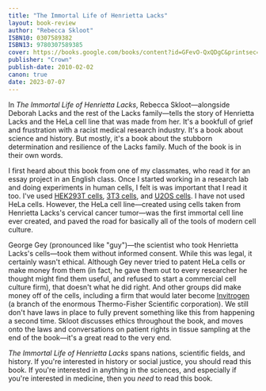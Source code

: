 ```yaml
---
title: "The Immortal Life of Henrietta Lacks"
layout: book-review
author: "Rebecca Skloot"
ISBN10: 0307589382
ISBN13: 9780307589385
cover: https://books.google.com/books/content?id=GFevO-QxQDgC&printsec=frontcover&img=1&zoom=1&edge=curl&source=gbs_api
publisher: "Crown"
publish-date: 2010-02-02
canon: true
date: 2023-07-07
---
```


In *The Immortal Life of Henrietta Lacks*, Rebecca Skloot—alongside Deborah Lacks and the rest of the Lacks family—tells the story of Henrietta Lacks and the HeLa cell line that was made from her.
It's a bookfull of grief and frustration with a racist medical research industry.
It's a book about science and history.
But mostly, it's a book about the stubborn determination and resilience of the Lacks family.
Much of the book is in their own words.

I first heard about this book from one of my classmates, who read it for an essay project in an English class.
Once I started working in a research lab and doing experiments in human cells, I felt is was important that I read it too.
I've used [HEK293T cells](https://www.synthego.com/hek293), [3T3 cells](https://en.wikipedia.org/wiki/3T3_cells), and [U2OS cells](https://www.microscopyu.com/gallery-images/human-bone-osteosarcoma-epithelial-cells-u2os-line).
I have not used HeLa cells.
However, the HeLa cell line—created using cells taken from Henrietta Lacks's cervical cancer tumor—was the first immortal cell line ever created, and paved the road for basically all of the tools of modern cell culture.

George Gey (pronounced like "guy")—the scientist who took Henrietta Lacks's cells—took them without informed consent.
While this was legal, it certainly wasn't ethical.
Although Gey never tried to patent HeLa cells or make money from them (in fact, he gave them out to every researcher he thought might find them useful, and refused to start a commercial cell culture firm), that doesn't what he did right.
And other groups did make money off of the cells, including a firm that would later become [Invitrogen](https://www.thermofisher.com/us/en/home/brands/invitrogen.html) (a branch of the enormous Thermo-Fisher Scientific corporation).
We still don't have laws in place to fully prevent something like this from happening a second time.
Skloot discusses ethics throughout the book, and moves onto the laws and conversations on patient rights in tissue sampling at the end of the book—it's a great read to the very end.

*The Immortal Life of Henrietta Lacks* spans nations, scientific fields, and history.
If you're interested in history or social justice, you should read this book.
If you're interested in anything in the sciences, and especially if you're interested in medicine, then you *need* to read this book.
